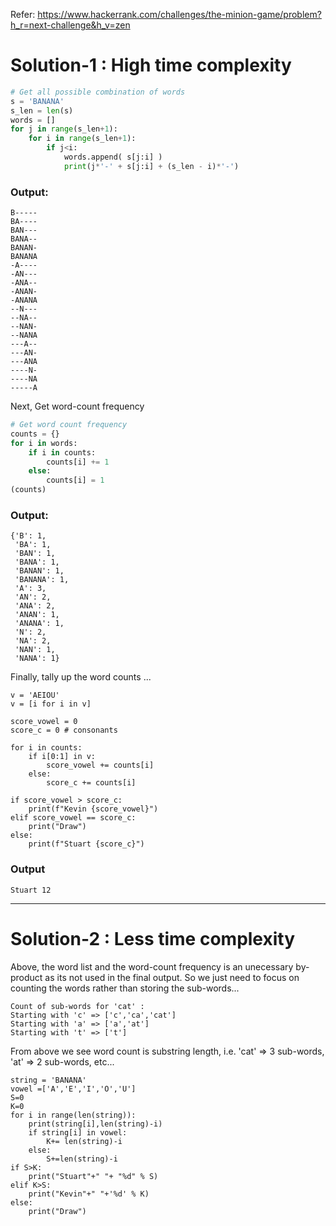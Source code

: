 

Refer: https://www.hackerrank.com/challenges/the-minion-game/problem?h_r=next-challenge&h_v=zen


# Solution-1 : High time complexity

```python
# Get all possible combination of words
s = 'BANANA'
s_len = len(s)
words = []
for j in range(s_len+1):
    for i in range(s_len+1):
        if j<i:
            words.append( s[j:i] )
            print(j*'-' + s[j:i] + (s_len - i)*'-')
```

### Output: 
```
B-----
BA----
BAN---
BANA--
BANAN-
BANANA
-A----
-AN---
-ANA--
-ANAN-
-ANANA
--N---
--NA--
--NAN-
--NANA
---A--
---AN-
---ANA
----N-
----NA
-----A
```


Next, Get word-count frequency
```python
# Get word count frequency
counts = {}
for i in words:
    if i in counts:
        counts[i] += 1
    else:
        counts[i] = 1
(counts)
```

### Output: 
```
{'B': 1,
 'BA': 1,
 'BAN': 1,
 'BANA': 1,
 'BANAN': 1,
 'BANANA': 1,
 'A': 3,
 'AN': 2,
 'ANA': 2,
 'ANAN': 1,
 'ANANA': 1,
 'N': 2,
 'NA': 2,
 'NAN': 1,
 'NANA': 1}
```

Finally, tally up the word counts ...
```
v = 'AEIOU'
v = [i for i in v]

score_vowel = 0
score_c = 0 # consonants

for i in counts:
    if i[0:1] in v:
        score_vowel += counts[i]
    else:
        score_c += counts[i]

if score_vowel > score_c:
    print(f"Kevin {score_vowel}")
elif score_vowel == score_c:
    print("Draw")
else:
    print(f"Stuart {score_c}")
```


### Output
```Stuart 12```


---

# Solution-2 : Less time complexity

Above, the word list and the word-count frequency is an unecessary by-product as its not used in the final output.
So we just need to focus on counting the words rather than storing the sub-words...
```none
Count of sub-words for 'cat' :
Starting with 'c' => ['c','ca','cat']
Starting with 'a' => ['a','at']
Starting with 't' => ['t'] 
```

From above we see word count is substring length, i.e. 'cat' => 3 sub-words, 'at' => 2 sub-words, etc...

```
string = 'BANANA'
vowel =['A','E','I','O','U']
S=0
K=0
for i in range(len(string)):
    print(string[i],len(string)-i)
    if string[i] in vowel:
        K+= len(string)-i
    else:
        S+=len(string)-i
if S>K:
    print("Stuart"+" "+ "%d" % S)
elif K>S:
    print("Kevin"+" "+'%d' % K)
else:
    print("Draw")
```
